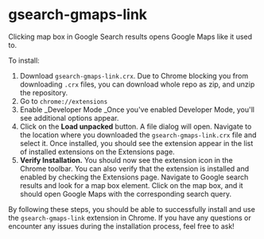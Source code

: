 # gsearch-gmaps-link

Clicking map box in Google Search results opens Google Maps like it used to.

To install:

1. Download `gsearch-gmaps-link.crx`. Due to Chrome blocking you from downloading `.crx` files, you can download whole repo as zip, and unzip the repository.
2. Go to `chrome://extensions`
3. Enable \_Developer Mode \_Once you've enabled Developer Mode, you'll see additional options appear.
4. Click on the **Load unpacked** button. A file dialog will open. Navigate to the location where you downloaded the `gsearch-gmaps-link.crx` file and select it. Once installed, you should see the extension appear in the list of installed extensions on the Extensions page.
5. **Verify Installation.** You should now see the extension icon in the Chrome toolbar. You can also verify that the extension is installed and enabled by checking the Extensions page. Navigate to Google search results and look for a map box element. Click on the map box, and it should open Google Maps with the corresponding search query.

By following these steps, you should be able to successfully install and use the `gsearch-gmaps-link` extension in Chrome. If you have any questions or encounter any issues during the installation process, feel free to ask!
